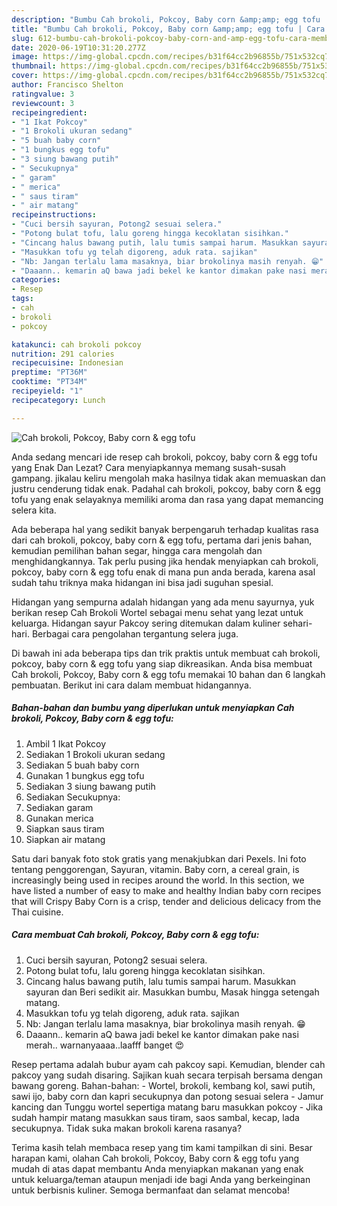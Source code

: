 ```yaml
---
description: "Bumbu Cah brokoli, Pokcoy, Baby corn &amp;amp; egg tofu | Cara Membuat Cah brokoli, Pokcoy, Baby corn &amp;amp; egg tofu Yang Menggugah Selera"
title: "Bumbu Cah brokoli, Pokcoy, Baby corn &amp;amp; egg tofu | Cara Membuat Cah brokoli, Pokcoy, Baby corn &amp;amp; egg tofu Yang Menggugah Selera"
slug: 612-bumbu-cah-brokoli-pokcoy-baby-corn-and-amp-egg-tofu-cara-membuat-cah-brokoli-pokcoy-baby-corn-and-amp-egg-tofu-yang-menggugah-selera
date: 2020-06-19T10:31:20.277Z
image: https://img-global.cpcdn.com/recipes/b31f64cc2b96855b/751x532cq70/cah-brokoli-pokcoy-baby-corn-egg-tofu-foto-resep-utama.jpg
thumbnail: https://img-global.cpcdn.com/recipes/b31f64cc2b96855b/751x532cq70/cah-brokoli-pokcoy-baby-corn-egg-tofu-foto-resep-utama.jpg
cover: https://img-global.cpcdn.com/recipes/b31f64cc2b96855b/751x532cq70/cah-brokoli-pokcoy-baby-corn-egg-tofu-foto-resep-utama.jpg
author: Francisco Shelton
ratingvalue: 3
reviewcount: 3
recipeingredient:
- "1 Ikat Pokcoy"
- "1 Brokoli ukuran sedang"
- "5 buah baby corn"
- "1 bungkus egg tofu"
- "3 siung bawang putih"
- " Secukupnya"
- " garam"
- " merica"
- " saus tiram"
- " air matang"
recipeinstructions:
- "Cuci bersih sayuran, Potong2 sesuai selera."
- "Potong bulat tofu, lalu goreng hingga kecoklatan sisihkan."
- "Cincang halus bawang putih, lalu tumis sampai harum. Masukkan sayuran dan Beri sedikit air. Masukkan bumbu, Masak hingga setengah matang."
- "Masukkan tofu yg telah digoreng, aduk rata. sajikan"
- "Nb: Jangan terlalu lama masaknya, biar brokolinya masih renyah. 😁"
- "Daaann.. kemarin aQ bawa jadi bekel ke kantor dimakan pake nasi merah.. warnanyaaaa..laafff banget 😍"
categories:
- Resep
tags:
- cah
- brokoli
- pokcoy

katakunci: cah brokoli pokcoy 
nutrition: 291 calories
recipecuisine: Indonesian
preptime: "PT36M"
cooktime: "PT34M"
recipeyield: "1"
recipecategory: Lunch

---
```



![Cah brokoli, Pokcoy, Baby corn &amp; egg tofu](https://img-global.cpcdn.com/recipes/b31f64cc2b96855b/751x532cq70/cah-brokoli-pokcoy-baby-corn-egg-tofu-foto-resep-utama.jpg)

Anda sedang mencari ide resep cah brokoli, pokcoy, baby corn &amp; egg tofu yang Enak Dan Lezat? Cara menyiapkannya memang susah-susah gampang. jikalau keliru mengolah maka hasilnya tidak akan memuaskan dan justru cenderung tidak enak. Padahal cah brokoli, pokcoy, baby corn &amp; egg tofu yang enak selayaknya memiliki aroma dan rasa yang dapat memancing selera kita.

Ada beberapa hal yang sedikit banyak berpengaruh terhadap kualitas rasa dari cah brokoli, pokcoy, baby corn &amp; egg tofu, pertama dari jenis bahan, kemudian pemilihan bahan segar, hingga cara mengolah dan menghidangkannya. Tak perlu pusing jika hendak menyiapkan cah brokoli, pokcoy, baby corn &amp; egg tofu enak di mana pun anda berada, karena asal sudah tahu triknya maka hidangan ini bisa jadi suguhan spesial.

Hidangan yang sempurna adalah hidangan yang ada menu sayurnya, yuk berikan resep Cah Brokoli Wortel sebagai menu sehat yang lezat untuk keluarga. Hidangan sayur Pakcoy sering ditemukan dalam kuliner sehari-hari. Berbagai cara pengolahan tergantung selera juga.


Di bawah ini ada beberapa tips dan trik praktis untuk membuat cah brokoli, pokcoy, baby corn &amp; egg tofu yang siap dikreasikan. Anda bisa membuat Cah brokoli, Pokcoy, Baby corn &amp; egg tofu memakai 10 bahan dan 6 langkah pembuatan. Berikut ini cara dalam membuat hidangannya.

<!--inarticleads1-->

##### Bahan-bahan dan bumbu yang diperlukan untuk menyiapkan Cah brokoli, Pokcoy, Baby corn &amp; egg tofu:

1. Ambil 1 Ikat Pokcoy
1. Sediakan 1 Brokoli ukuran sedang
1. Sediakan 5 buah baby corn
1. Gunakan 1 bungkus egg tofu
1. Sediakan 3 siung bawang putih
1. Sediakan  Secukupnya:
1. Sediakan  garam
1. Gunakan  merica
1. Siapkan  saus tiram
1. Siapkan  air matang


Satu dari banyak foto stok gratis yang menakjubkan dari Pexels. Ini foto tentang penggorengan, Sayuran, vitamin. Baby corn, a cereal grain, is increasingly being used in recipes around the world. In this section, we have listed a number of easy to make and healthy Indian baby corn recipes that will Crispy Baby Corn is a crisp, tender and delicious delicacy from the Thai cuisine. 

<!--inarticleads2-->

##### Cara membuat Cah brokoli, Pokcoy, Baby corn &amp; egg tofu:

1. Cuci bersih sayuran, Potong2 sesuai selera.
1. Potong bulat tofu, lalu goreng hingga kecoklatan sisihkan.
1. Cincang halus bawang putih, lalu tumis sampai harum. Masukkan sayuran dan Beri sedikit air. Masukkan bumbu, Masak hingga setengah matang.
1. Masukkan tofu yg telah digoreng, aduk rata. sajikan
1. Nb: Jangan terlalu lama masaknya, biar brokolinya masih renyah. 😁
1. Daaann.. kemarin aQ bawa jadi bekel ke kantor dimakan pake nasi merah.. warnanyaaaa..laafff banget 😍


Resep pertama adalah bubur ayam cah pakcoy sapi. Kemudian, blender cah pakcoy yang sudah disaring. Sajikan kuah secara terpisah bersama dengan bawang goreng. Bahan-bahan: - Wortel, brokoli, kembang kol, sawi putih, sawi ijo, baby corn dan kapri secukupnya dan potong sesuai selera - Jamur kancing dan Tunggu wortel sepertiga matang baru masukkan pokcoy - Jika sudah hampir matang masukkan saus tiram, saos sambal, kecap, lada secukupnya. Tidak suka makan brokoli karena rasanya? 

Terima kasih telah membaca resep yang tim kami tampilkan di sini. Besar harapan kami, olahan Cah brokoli, Pokcoy, Baby corn &amp; egg tofu yang mudah di atas dapat membantu Anda menyiapkan makanan yang enak untuk keluarga/teman ataupun menjadi ide bagi Anda yang berkeinginan untuk berbisnis kuliner. Semoga bermanfaat dan selamat mencoba!
